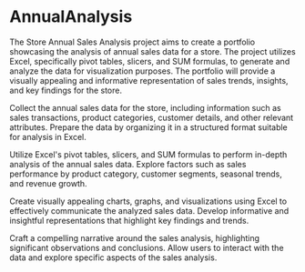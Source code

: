 # AnnualAnalysis
The Store Annual Sales Analysis project aims to create a portfolio showcasing the analysis of annual sales data for a store. The project utilizes Excel, specifically pivot tables, slicers, and SUM formulas, to generate and analyze the data for visualization purposes. The portfolio will provide a visually appealing and informative representation of sales trends, insights, and key findings for the store.

Collect the annual sales data for the store, including information such as sales transactions, product categories, customer details, and other relevant attributes. Prepare the data by organizing it in a structured format suitable for analysis in Excel.

Utilize Excel's pivot tables, slicers, and SUM formulas to perform in-depth analysis of the annual sales data. Explore factors such as sales performance by product category, customer segments, seasonal trends, and revenue growth.

Create visually appealing charts, graphs, and visualizations using Excel to effectively communicate the analyzed sales data. Develop informative and insightful representations that highlight key findings and trends.

Craft a compelling narrative around the sales analysis, highlighting significant observations and conclusions. Allow users to interact with the data and explore specific aspects of the sales analysis.

